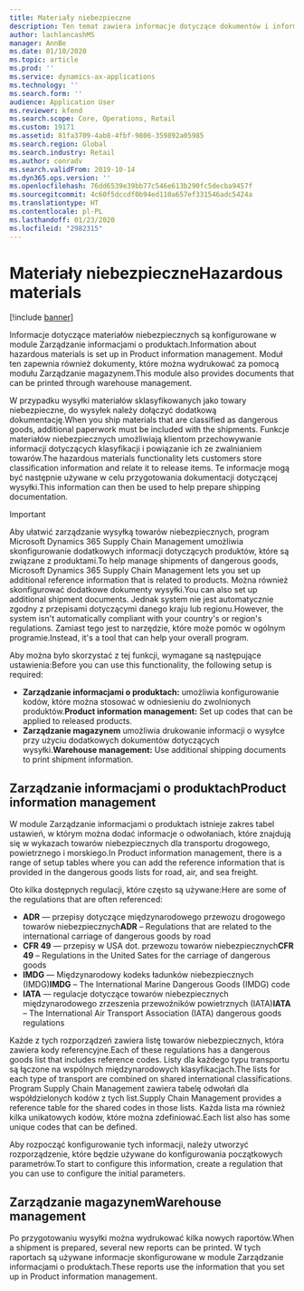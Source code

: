 ```yaml
---
title: Materiały niebezpieczne
description: Ten temat zawiera informacje dotyczące dokumentów i informacje dotyczące materiałów niebezpiecznych przechowywanych w środowisku użytkownika.
author: lachlancashMS
manager: AnnBe
ms.date: 01/10/2020
ms.topic: article
ms.prod: ''
ms.service: dynamics-ax-applications
ms.technology: ''
ms.search.form: ''
audience: Application User
ms.reviewer: kfend
ms.search.scope: Core, Operations, Retail
ms.custom: 19171
ms.assetid: 81fa3709-4ab8-4fbf-9806-359892a05985
ms.search.region: Global
ms.search.industry: Retail
ms.author: conradv
ms.search.validFrom: 2019-10-14
ms.dyn365.ops.version: ''
ms.openlocfilehash: 76dd6539e39bb77c546e613b290fc5decba9457f
ms.sourcegitcommit: 4c60f5dccdf0b94ed110a657ef331546adc5424a
ms.translationtype: HT
ms.contentlocale: pl-PL
ms.lasthandoff: 01/23/2020
ms.locfileid: "2982315"
---
```

# <a name="hazardous-materials"></a><span data-ttu-id="3fb6c-103">Materiały niebezpieczne</span><span class="sxs-lookup"><span data-stu-id="3fb6c-103">Hazardous materials</span></span>

[!include [banner](../includes/banner.md)]

<span data-ttu-id="3fb6c-104">Informacje dotyczące materiałów niebezpiecznych są konfigurowane w module Zarządzanie informacjami o produktach.</span><span class="sxs-lookup"><span data-stu-id="3fb6c-104">Information about hazardous materials is set up in Product information management.</span></span> <span data-ttu-id="3fb6c-105">Moduł ten zapewnia również dokumenty, które można wydrukować za pomocą modułu Zarządzanie magazynem.</span><span class="sxs-lookup"><span data-stu-id="3fb6c-105">This module also provides documents that can be printed through warehouse management.</span></span>

<span data-ttu-id="3fb6c-106">W przypadku wysyłki materiałów sklasyfikowanych jako towary niebezpieczne, do wysyłek należy dołączyć dodatkową dokumentację.</span><span class="sxs-lookup"><span data-stu-id="3fb6c-106">When you ship materials that are classified as dangerous goods, additional paperwork must be included with the shipments.</span></span> <span data-ttu-id="3fb6c-107">Funkcje materiałów niebezpiecznych umożliwiają klientom przechowywanie informacji dotyczących klasyfikacji i powiązanie ich ze zwalnianiem towarów.</span><span class="sxs-lookup"><span data-stu-id="3fb6c-107">The hazardous materials functionality lets customers store classification information and relate it to release items.</span></span> <span data-ttu-id="3fb6c-108">Te informacje mogą być następnie używane w celu przygotowania dokumentacji dotyczącej wysyłki.</span><span class="sxs-lookup"><span data-stu-id="3fb6c-108">This information can then be used to help prepare shipping documentation.</span></span>

> [!IMPORTANT]
> <span data-ttu-id="3fb6c-109">Aby ułatwić zarządzanie wysyłką towarów niebezpiecznych, program Microsoft Dynamics 365 Supply Chain Management umożliwia skonfigurowanie dodatkowych informacji dotyczących produktów, które są związane z produktami.</span><span class="sxs-lookup"><span data-stu-id="3fb6c-109">To help manage shipments of dangerous goods, Microsoft Dynamics 365 Supply Chain Management lets you set up additional reference information that is related to products.</span></span> <span data-ttu-id="3fb6c-110">Można również skonfigurować dodatkowe dokumenty wysyłki.</span><span class="sxs-lookup"><span data-stu-id="3fb6c-110">You can also set up additional shipment documents.</span></span> <span data-ttu-id="3fb6c-111">Jednak system nie jest automatycznie zgodny z przepisami dotyczącymi danego kraju lub regionu.</span><span class="sxs-lookup"><span data-stu-id="3fb6c-111">However, the system isn't automatically compliant with your country's or region's regulations.</span></span> <span data-ttu-id="3fb6c-112">Zamiast tego jest to narzędzie, które może pomóc w ogólnym programie.</span><span class="sxs-lookup"><span data-stu-id="3fb6c-112">Instead, it's a tool that can help your overall program.</span></span>

<span data-ttu-id="3fb6c-113">Aby można było skorzystać z tej funkcji, wymagane są następujące ustawienia:</span><span class="sxs-lookup"><span data-stu-id="3fb6c-113">Before you can use this functionality, the following setup is required:</span></span>

- <span data-ttu-id="3fb6c-114">**Zarządzanie informacjami o produktach:** umożliwia konfigurowanie kodów, które można stosować w odniesieniu do zwolnionych produktów.</span><span class="sxs-lookup"><span data-stu-id="3fb6c-114">**Product information management:** Set up codes that can be applied to released products.</span></span>
- <span data-ttu-id="3fb6c-115">**Zarządzanie magazynem** umożliwia drukowanie informacji o wysyłce przy użyciu dodatkowych dokumentów dotyczących wysyłki.</span><span class="sxs-lookup"><span data-stu-id="3fb6c-115">**Warehouse management:** Use additional shipping documents to print shipment information.</span></span>

## <a name="product-information-management"></a><span data-ttu-id="3fb6c-116">Zarządzanie informacjami o produktach</span><span class="sxs-lookup"><span data-stu-id="3fb6c-116">Product information management</span></span>

<span data-ttu-id="3fb6c-117">W module Zarządzanie informacjami o produktach istnieje zakres tabel ustawień, w którym można dodać informacje o odwołaniach, które znajdują się w wykazach towarów niebezpiecznych dla transportu drogowego, powietrznego i morskiego.</span><span class="sxs-lookup"><span data-stu-id="3fb6c-117">In Product information management, there is a range of setup tables where you can add the reference information that is provided in the dangerous goods lists for road, air, and sea freight.</span></span>

<span data-ttu-id="3fb6c-118">Oto kilka dostępnych regulacji, które często są używane:</span><span class="sxs-lookup"><span data-stu-id="3fb6c-118">Here are some of the regulations that are often referenced:</span></span>

- <span data-ttu-id="3fb6c-119">**ADR** — przepisy dotyczące międzynarodowego przewozu drogowego towarów niebezpiecznych</span><span class="sxs-lookup"><span data-stu-id="3fb6c-119">**ADR** – Regulations that are related to the international carriage of dangerous goods by road</span></span>
- <span data-ttu-id="3fb6c-120">**CFR 49** — przepisy w USA dot. przewozu towarów niebezpiecznych</span><span class="sxs-lookup"><span data-stu-id="3fb6c-120">**CFR 49** – Regulations in the United Sates for the carriage of dangerous goods</span></span>
- <span data-ttu-id="3fb6c-121">**IMDG** — Międzynarodowy kodeks ładunków niebezpiecznych (IMDG)</span><span class="sxs-lookup"><span data-stu-id="3fb6c-121">**IMDG** – The International Marine Dangerous Goods (IMDG) code</span></span>
- <span data-ttu-id="3fb6c-122">**IATA** — regulacje dotyczące towarów niebezpiecznych międzynarodowego zrzeszenia przewoźników powietrznych (IATA)</span><span class="sxs-lookup"><span data-stu-id="3fb6c-122">**IATA** – The International Air Transport Association (IATA) dangerous goods regulations</span></span>

<span data-ttu-id="3fb6c-123">Każde z tych rozporządzeń zawiera listę towarów niebezpiecznych, która zawiera kody referencyjne.</span><span class="sxs-lookup"><span data-stu-id="3fb6c-123">Each of these regulations has a dangerous goods list that includes reference codes.</span></span> <span data-ttu-id="3fb6c-124">Listy dla każdego typu transportu są łączone na wspólnych międzynarodowych klasyfikacjach.</span><span class="sxs-lookup"><span data-stu-id="3fb6c-124">The lists for each type of transport are combined on shared international classifications.</span></span> <span data-ttu-id="3fb6c-125">Program Supply Chain Management zawiera tabelę odwołań dla współdzielonych kodów z tych list.</span><span class="sxs-lookup"><span data-stu-id="3fb6c-125">Supply Chain Management provides a reference table for the shared codes in those lists.</span></span> <span data-ttu-id="3fb6c-126">Każda lista ma również kilka unikatowych kodów, które można zdefiniować.</span><span class="sxs-lookup"><span data-stu-id="3fb6c-126">Each list also has some unique codes that can be defined.</span></span>

<span data-ttu-id="3fb6c-127">Aby rozpocząć konfigurowanie tych informacji, należy utworzyć rozporządzenie, które będzie używane do konfigurowania początkowych parametrów.</span><span class="sxs-lookup"><span data-stu-id="3fb6c-127">To start to configure this information, create a regulation that you can use to configure the initial parameters.</span></span>

## <a name="warehouse-management"></a><span data-ttu-id="3fb6c-128">Zarządzanie magazynem</span><span class="sxs-lookup"><span data-stu-id="3fb6c-128">Warehouse management</span></span>

<span data-ttu-id="3fb6c-129">Po przygotowaniu wysyłki można wydrukować kilka nowych raportów.</span><span class="sxs-lookup"><span data-stu-id="3fb6c-129">When a shipment is prepared, several new reports can be printed.</span></span> <span data-ttu-id="3fb6c-130">W tych raportach są używane informacje skonfigurowane w module Zarządzanie informacjami o produktach.</span><span class="sxs-lookup"><span data-stu-id="3fb6c-130">These reports use the information that you set up in Product information management.</span></span>
